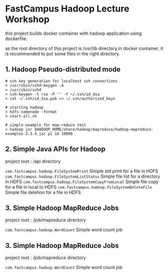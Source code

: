 # FastCampus Hadoop Lecture Workshop

this project builds docker container with hadoop application using dockerfile.

as the root directory of this project is /usr/lib directory in docker container, it is recommended to put some files in the right directory.


## 1. Hadoop Pseudo-distributed mode

```
# ssh key generation for localhost ssh connections
> /usr/sbin/sshd-keygen -A
> /usr/sbin/sshd
> ssh-keygen -t rsa -P '' -f ~/.ssh/id_dsa
> cat ~/.ssh/id_dsa.pub >> ~/.ssh/authorized_keys

# starting hadoop
> hdfs namenode -format
> start-all.sh

# simple example for map-reduce test
> hadoop jar $HADOOP_HOME/share/hadoop/mapreduce/hadoop-mapreduce-examples-3.3.4.jar pi 16 10000
```

## 2. Simple Java APIs for Hadoop
project root : /api directory

`com.fastcampus.hadoop.FileSystemPrint` Simple std print for a file in HDFS
`com.fastcampus.hadoop.FileSystemListStatus` Simple file list for a directory in HDFS
`com.fastcampus.hadoop.FileSystemCopyFromLocal` Simple file copy for a file in local to HDFS
`com.fastcampus.hadoop.FileSystemDeleteFile` Simple file deletion for a file in HDFS

## 3. Simple Hadoop MapReduce Jobs
project root : /job/mapreduce directory

`com.fastcampus.hadoop.WordCount` Simple word count job
## 3. Simple Hadoop MapReduce Jobs
project root : /job/mapreduce directory

`com.fastcampus.hadoop.WordCount` Simple word count job
